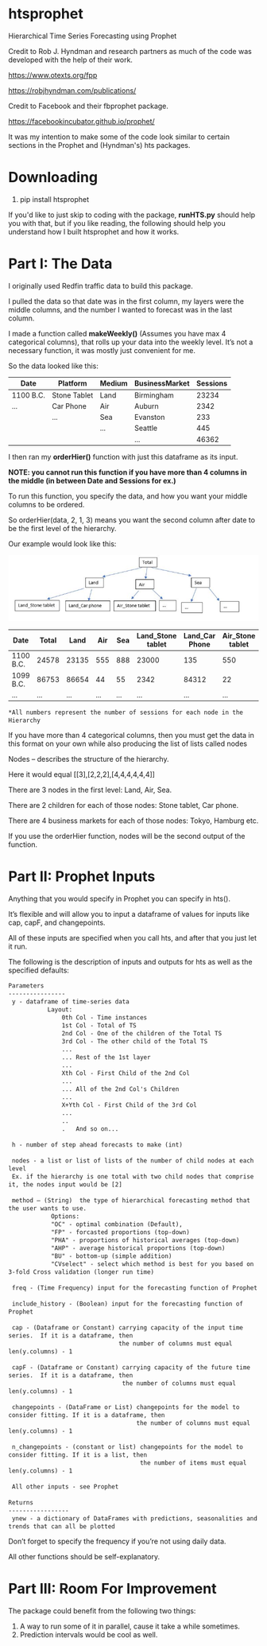 # htsprophet
Hierarchical Time Series Forecasting using Prophet

Credit to Rob J. Hyndman and research partners as much of the code was developed with the help of their work.

https://www.otexts.org/fpp

https://robjhyndman.com/publications/

Credit to Facebook and their fbprophet package.

https://facebookincubator.github.io/prophet/

It was my intention to make some of the code look similar to certain sections in the Prophet and (Hyndman's) hts packages.

# Downloading

1. pip install htsprophet

If you'd like to just skip to coding with the package, **runHTS.py** should help you with that, but if you like reading, the following should help you understand how I built htsprophet and how it works.

# Part I: The Data

I originally used Redfin traffic data to build this package.

I pulled the data so that date was in the first column, my layers were the middle columns, and the number I wanted to forecast was in the last column.

I made a function called **makeWeekly()** (Assumes you have max 4 categorical columns), that rolls up your data into the weekly level.  It’s not a necessary function, it was mostly just convenient for me.

So the data looked like this:

|   Date   |   Platform   |   Medium   |   BusinessMarket   |   Sessions   |
|----------|--------------|------------|--------------------|--------------|
| 1100 B.C.| Stone Tablet |    Land    |     Birmingham     |	  23234    |
|   ...    |   Car Phone  |     Air    |       Auburn       |	  2342	   |
|          |      ...     |     Sea    |      Evanston      |	   233     |
|          |              |     ...    |       Seattle      |	   445     |
|          |              |            |	 ...	    |	  46362    |

I then ran my **orderHier()** function with just this dataframe as its input.  

**NOTE: you cannot run this function if you have more than 4 columns in the middle (in between Date and Sessions for ex.)**

To run this function, you specify the data, and how you want your middle columns to be ordered.  

So orderHier(data, 2, 1, 3) means you want the second column after date to be the first level of the hierarchy.

Our example would look like this:



![Alt text](exHierarchy.JPG?raw=true)




|   Date   |   Total   |   Land   |   Air   |   Sea   |   Land_Stone tablet   |   Land_Car Phone   |   Air_Stone tablet   |
|----------|-----------|----------|---------|---------|-----------------------|--------------------|----------------------|
| 1100 B.C.|   24578   |   23135  |  555    |  888    |		23000	      |		135        |		550	  |
| 1099 B.C.|   86753   |   86654  |  44     |	55    |		2342	      |	       84312       |		22	  |
|    ...   |    ...    |   ...    |   ...   |  ...    |		... 	      |         ...        |		...	  |

	*All numbers represent the number of sessions for each node in the Hierarchy


If you have more than 4 categorical columns, then you must get the data in this format on your own while also producing the list of lists called nodes


Nodes – describes the structure of the hierarchy.

Here it would equal [[3],[2,2,2],[4,4,4,4,4,4]]

There are 3 nodes in the first level: Land, Air, Sea.

There are 2 children for each of those nodes: Stone tablet, Car phone.

There are 4 business markets for each of those nodes: Tokyo, Hamburg etc.

If you use the orderHier function, nodes will be the second output of the function.

# Part II: Prophet Inputs

Anything that you would specify in Prophet you can specify in hts(). 

It’s flexible and will allow you to input a dataframe of values for inputs like cap, capF, and changepoints.

All of these inputs are specified when you call hts, and after that you just let it run.

The following is the description of inputs and outputs for hts as well as the specified defaults:

    Parameters
    ----------------
     y - dataframe of time-series data
               Layout:
                   0th Col - Time instances
                   1st Col - Total of TS
                   2nd Col - One of the children of the Total TS
                   3rd Col - The other child of the Total TS
                   ...
                   ... Rest of the 1st layer
                   ...
                   Xth Col - First Child of the 2nd Col
                   ...
                   ... All of the 2nd Col's Children
                   ...
                   X+Yth Col - First Child of the 3rd Col
                   ...
                   ..
                   .   And so on...
    
     h - number of step ahead forecasts to make (int)
    
     nodes - a list or list of lists of the number of child nodes at each level
     Ex. if the hierarchy is one total with two child nodes that comprise it, the nodes input would be [2]
     
     method – (String)  the type of hierarchical forecasting method that the user wants to use. 
                Options:
                "OC" - optimal combination (Default), 
                "FP" - forcasted proportions (top-down)
                "PHA" - proportions of historical averages (top-down)
                "AHP" - average historical proportions (top-down)
                "BU" - bottom-up (simple addition)
                "CVselect" - select which method is best for you based on 3-fold Cross validation (longer run time)
     
     freq - (Time Frequency) input for the forecasting function of Prophet 
     
     include_history - (Boolean) input for the forecasting function of Prophet
                
     cap - (Dataframe or Constant) carrying capacity of the input time series.  If it is a dataframe, then
                                   the number of columns must equal len(y.columns) - 1
                                   
     capF - (Dataframe or Constant) carrying capacity of the future time series.  If it is a dataframe, then
                                    the number of columns must equal len(y.columns) - 1
     
     changepoints - (DataFrame or List) changepoints for the model to consider fitting. If it is a dataframe, then
                                        the number of columns must equal len(y.columns) - 1
     
     n_changepoints - (constant or list) changepoints for the model to consider fitting. If it is a list, then
                                         the number of items must equal len(y.columns) - 1
                                         
     All other inputs - see Prophet
     
    Returns
    -----------------
     ynew - a dictionary of DataFrames with predictions, seasonalities and trends that can all be plotted
     

Don’t forget to specify the frequency if you’re not using daily data.

All other functions should be self-explanatory.

# Part III: Room For Improvement

The package could benefit from the following two things:
1. A way to run some of it in parallel, cause it take a while sometimes.
2. Prediction intervals would be cool as well.
